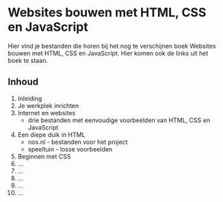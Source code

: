# Websites bouwen met HTML, CSS en JavaScript
Hier vind je bestanden die horen bij het nog te verschijnen boek Websites bouwen met HTML, CSS en JavaScript. Hier komen ook de links uit het boek te staan.
## Inhoud
1. Inleiding
2. Je werkplek inrichten
3. Internet en websites
   - drie bestanden met eenvoudige voorbeelden van HTML, CSS en JavaScript
4. Een diepe duik in HTML
   - nos.nl - bestanden voor het project
   - speeltuin - losse voorbeelden
5. Beginnen met CSS
6. ...
7. ...
8. ...
9. ...
10. ...
